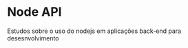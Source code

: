 <h1> Node API </h1>
<p> Estudos sobre o uso do nodejs em aplicações back-end para desesnvolvimento </p>
